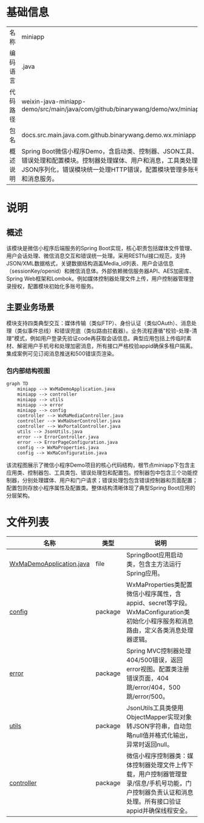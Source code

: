 # 基础信息

|      |      |
|------|------|
| 名称 | miniapp |
| 编码语言 | .java |
| 代码路径 | weixin-java-miniapp-demo/src/main/java/com/github/binarywang/demo/wx/miniapp |
| 包名 | docs.src.main.java.com.github.binarywang.demo.wx.miniapp |
| 概述说明 | Spring Boot微信小程序Demo，含启动类、控制器、JSON工具、错误处理和配置模块。控制器处理媒体、用户和消息，工具类处理JSON序列化，错误模块统一处理HTTP错误，配置模块管理多账号和消息服务。 |

# 说明

## 概述  
该模块是微信小程序后端服务的Spring Boot实现，核心职责包括媒体文件管理、用户会话处理、微信消息交互和错误统一处理。采用RESTful接口规范，支持JSON/XML数据格式，关键数据结构涵盖Media_id列表、用户会话信息（sessionKey/openid）和微信消息体。外部依赖微信服务器API、AES加密库、Spring Web框架和Lombok。例如媒体控制器处理文件上传，用户控制器管理登录授权，配置模块初始化多账号服务。

## 主要业务场景  
模块支持四类典型交互：媒体传输（类似FTP）、身份认证（类似OAuth）、消息处理（类似事件总线）和错误兜底（类似路由拦截器）。业务流程遵循"校验-处理-清理"模式，例如用户登录先验证code再获取会话信息。典型应用包括上传临时素材、解密用户手机号和处理加密消息，所有接口严格校验appid确保多租户隔离。集成案例可见订阅消息推送和500错误页渲染。


### 包内部结构视图

```mermaid
graph TD
    miniapp --> WxMaDemoApplication.java
    miniapp --> controller
    miniapp --> utils
    miniapp --> error
    miniapp --> config
    controller --> WxMaMediaController.java
    controller --> WxMaUserController.java
    controller --> WxPortalController.java
    utils --> JsonUtils.java
    error --> ErrorController.java
    error --> ErrorPageConfiguration.java
    config --> WxMaProperties.java
    config --> WxMaConfiguration.java
```

该流程图展示了微信小程序Demo项目的核心代码结构，根节点miniapp下包含主应用类、控制器包、工具类包、错误处理包和配置包。控制器包中包含三个功能控制器，分别处理媒体、用户和门户请求；错误处理包包含错误控制器和页面配置；配置包则存放小程序属性及配置类。整体结构清晰体现了典型Spring Boot应用的分层架构。

# 文件列表

| 名称   | 类型  | 说明 |
|-------|------|-------------|
| [WxMaDemoApplication.java](WxMaDemoApplication.md) | file | SpringBoot应用启动类，包含主方法运行Spring应用。 |
| [config](config/_module.md) | package | WxMaProperties类配置微信小程序属性，含appid、secret等字段。WxMaConfiguration类初始化小程序服务和消息路由，定义各类消息处理器逻辑。 |
| [error](error/_module.md) | package | Spring MVC控制器处理404/500错误，返回error视图。配置类注册错误页面，404跳/error/404，500跳/error/500。 |
| [utils](utils/_module.md) | package | JsonUtils工具类使用ObjectMapper实现对象转JSON字符串，自动忽略null值并格式化输出，异常时返回null。 |
| [controller](controller/_module.md) | package | 微信小程序控制器类：媒体控制器处理文件上传下载，用户控制器管理登录/信息/手机号功能，门户控制器负责认证和消息处理。所有接口验证appid并确保线程安全。 |


